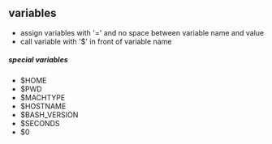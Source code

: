 variables
---

- assign variables with '=' and no space between variable name and value
- call variable with '$' in front of variable name

##### special variables

- $HOME
- $PWD
- $MACHTYPE
- $HOSTNAME
- $BASH_VERSION
- $SECONDS
- $0
